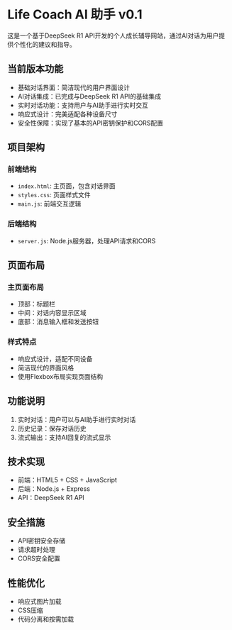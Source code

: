 # Life Coach AI 助手 v0.1

这是一个基于DeepSeek R1 API开发的个人成长辅导网站，通过AI对话为用户提供个性化的建议和指导。

## 当前版本功能
- 基础对话界面：简洁现代的用户界面设计
- AI对话集成：已完成与DeepSeek R1 API的基础集成
- 实时对话功能：支持用户与AI助手进行实时交互
- 响应式设计：完美适配各种设备尺寸
- 安全性保障：实现了基本的API密钥保护和CORS配置

## 项目架构

### 前端结构
- `index.html`: 主页面，包含对话界面
- `styles.css`: 页面样式文件
- `main.js`: 前端交互逻辑

### 后端结构
- `server.js`: Node.js服务器，处理API请求和CORS

## 页面布局

### 主页面布局
- 顶部：标题栏
- 中间：对话内容显示区域
- 底部：消息输入框和发送按钮

### 样式特点
- 响应式设计，适配不同设备
- 简洁现代的界面风格
- 使用Flexbox布局实现页面结构

## 功能说明
1. 实时对话：用户可以与AI助手进行实时对话
2. 历史记录：保存对话历史
3. 流式输出：支持AI回复的流式显示

## 技术实现
- 前端：HTML5 + CSS + JavaScript
- 后端：Node.js + Express
- API：DeepSeek R1 API

## 安全措施
- API密钥安全存储
- 请求超时处理
- CORS安全配置

## 性能优化
- 响应式图片加载
- CSS压缩
- 代码分离和按需加载